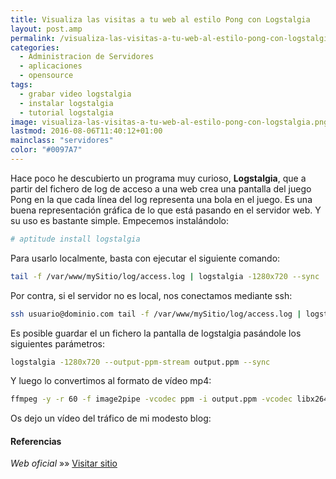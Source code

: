 ```yaml
---
title: Visualiza las visitas a tu web al estilo Pong con Logstalgia
layout: post.amp
permalink: /visualiza-las-visitas-a-tu-web-al-estilo-pong-con-logstalgia/
categories:
  - Administracion de Servidores
  - aplicaciones
  - opensource
tags:
  - grabar video logstalgia
  - instalar logstalgia
  - tutorial logstalgia
image: visualiza-las-visitas-a-tu-web-al-estilo-pong-con-logstalgia.png
lastmod: 2016-08-06T11:40:12+01:00
mainclass: "servidores"
color: "#0097A7"
---
```


Hace poco he descubierto un programa muy curioso, **Logstalgia**, que a partir del fichero de log de acceso a una web crea una pantalla del juego Pong en la que cada línea del log representa una bola en el juego. Es una buena representación gráfica de lo que está pasando en el servidor web. Y su uso es bastante simple. Empecemos instalándolo:

<!--more-->

```bash
# aptitude install logstalgia
```

Para usarlo localmente, basta con ejecutar el siguiente comando:

```bash
tail -f /var/www/mySitio/log/access.log | logstalgia -1280x720 --sync
```

Por contra, si el servidor no es local, nos conectamos mediante ssh:

```bash
ssh usuario@dominio.com tail -f /var/www/mySitio/log/access.log | logstalgia -1280x720 --sync
```

Es posible guardar el un fichero la pantalla de logstalgia pasándole los siguientes parámetros:

```bash
logstalgia -1280x720 --output-ppm-stream output.ppm --sync
```

Y luego lo convertimos al formato de vídeo mp4:

```bash
ffmpeg -y -r 60 -f image2pipe -vcodec ppm -i output.ppm -vcodec libx264 -preset ultrafast -pix_fmt yuv420p -crf 1 -threads 0 -bf 0 server.log.mp4
```

Os dejo un vídeo del tráfico de mi modesto blog:

<amp-youtube
    data-videoid="5pzMBg_vvo8"
    layout="responsive"
    width="480" height="270"></amp-youtube>

#### Referencias

*Web oficial* »» <a href="https://code.google.com/p/logstalgia/" target="_blank">Visitar sitio</a>
